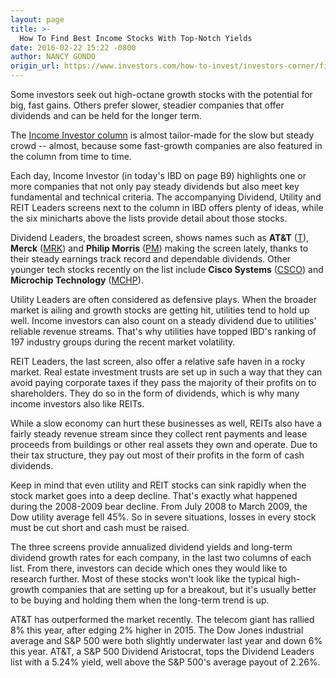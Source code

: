 ```yaml
---
layout: page
title: >-
  How To Find Best Income Stocks With Top-Notch Yields
date: 2016-02-22 15:22 -0800
author: NANCY GONDO
origin_url: https://www.investors.com/how-to-invest/investors-corner/find-the-best-income-stocks-for-further-review
---
```





Some investors seek out high-octane growth stocks with the potential for big, fast gains. Others prefer slower, steadier companies that offer dividends and can be held for the longer term.


The [Income Investor column](https://www.investors.com/category/stock-lists/the-income-investor/) is almost tailor-made for the slow but steady crowd -- almost, because some fast-growth companies are also featured in the column from time to time.


Each day, Income Investor (in today's IBD on page B9) highlights one or more companies that not only pay steady dividends but also meet key fundamental and technical criteria. The accompanying Dividend, Utility and REIT Leaders screens next to the column in IBD offers plenty of ideas, while the six minicharts above the lists provide detail about those stocks.


Dividend Leaders, the broadest screen, shows names such as **AT&T** ([T](https://research.investors.com/quote.aspx?symbol=T)), **Merck** ([MRK](https://research.investors.com/quote.aspx?symbol=MRK)) and **Philip Morris** ([PM](https://research.investors.com/quote.aspx?symbol=PM)) making the screen lately, thanks to their steady earnings track record and dependable dividends. Other younger tech stocks recently on the list include **Cisco Systems** ([CSCO](https://research.investors.com/quote.aspx?symbol=CSCO)) and **Microchip Technology** ([MCHP](https://research.investors.com/quote.aspx?symbol=MCHP)).


Utility Leaders are often considered as defensive plays. When the broader market is ailing and growth stocks are getting hit, utilities tend to hold up well. Income investors can also count on a steady dividend due to utilities' reliable revenue streams. That's why utilities have topped IBD's ranking of 197 industry groups during the recent market volatility.


REIT Leaders, the last screen, also offer a relative safe haven in a rocky market. Real estate investment trusts are set up in such a way that they can avoid paying corporate taxes if they pass the majority of their profits on to shareholders. They do so in the form of dividends, which is why many income investors also like REITs.


While a slow economy can hurt these businesses as well, REITs also have a fairly steady revenue stream since they collect rent payments and lease proceeds from buildings or other real assets they own and operate. Due to their tax structure, they pay out most of their profits in the form of cash dividends.


Keep in mind that even utility and REIT stocks can sink rapidly when the stock market goes into a deep decline. That's exactly what happened during the 2008-2009 bear decline. From July 2008 to March 2009, the Dow utility average fell 45%. So in severe situations, losses in every stock must be cut short and cash must be raised.


The three screens provide annualized dividend yields and long-term dividend growth rates for each company, in the last two columns of each list. From there, investors can decide which ones they would like to research further. Most of these stocks won't look like the typical high-growth companies that are setting up for a breakout, but it's usually better to be buying and holding them when the long-term trend is up.


AT&T has outperformed the market recently. The telecom giant has rallied 8% this year, after edging 2% higher in 2015. The Dow Jones industrial average and S&P 500 were both slightly underwater last year and down 6% this year. AT&T, a S&P 500 Dividend Aristocrat, tops the Dividend Leaders list with a 5.24% yield, well above the S&P 500's average payout of 2.26%.




